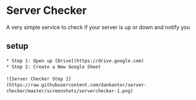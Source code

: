 # Server Checker
A very simple service to check if your server is up or down and notify you

## setup

    * Step 1: Open up [Drive](https://drive.google.com)
    * Step 2: Create a New Google Sheet
    
    ![Server Checker Step 1](https://raw.githubusercontent.com/dankantor/server-checker/master/screenshots/serverchecker-1.png)

